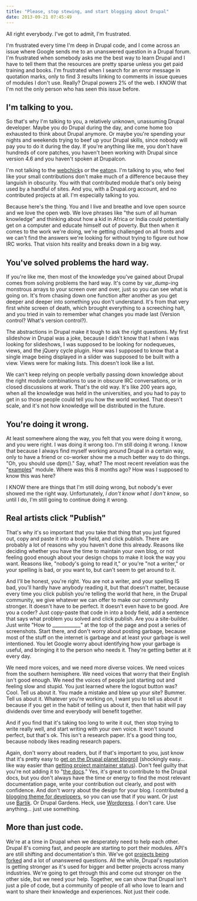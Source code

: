 ```yaml
---
title: "Please, stop stewing, and start blogging about Drupal"
date: 2013-09-21 07:45:49
---
```


All right everybody. I've got to admit, I'm frustrated.

I'm frustrated every time I'm deep in Drupal code, and I come across an issue where Google sends me to an unanswered question in a Drupal forum. I'm frustrated when somebody asks me the best way to learn Drupal and I have to tell them that the resources are pretty sparse unless you get paid training and books. I'm frustrated when I search for an error message in quotation marks, only to find 3 results linking to comments in issue queues of modules I don't use. Really? Drupal powers 2% of the web. I KNOW that I'm not the only person who has seen this issue before.

## I'm talking to you.

So that's why I'm talking to you, a relatively unknown, unassuming Drupal developer. Maybe you do Drupal during the day, and come home too exhausted to think about Drupal anymore. Or maybe you're spending your nights and weekends trying to beef up your Drupal skills, since nobody will pay you to do it during the day. If you're anything like me, you don't have hundreds of core patches, you haven't been working with Drupal since version 4.6 and you haven't spoken at Drupalcon.

I'm not talking to the <a href="https://drupal.org/user/24967">webchick</a>s or the <a href="https://drupal.org/user/16496">eaton</a>s. I'm talking to you, who feel like your small contributions don't make much of a difference because they languish in obscurity. You with that contributed module that's only being used by a handful of sites. And you, with a Drupal.org account, and no contributed projects at all. I'm especially talking to you.

Because here's the thing. You and I live and breathe and love open source and we love the open web. We love phrases like "the sum of all human knowledge" and thinking about how a kid in Africa or India could potentially get on a computer and educate himself out of poverty. But then when it comes to the work we're doing, we're getting challenged on all fronts and we can't find the answers we're looking for without trying to figure out how IRC works. That vision hits reality and breaks down in a big way.

## You've solved problems the hard way.

If you're like me, then most of the knowledge you've gained about Drupal comes from solving problems the hard way. It's come by var_dump-ing monstrous arrays to your screen over and over, just so you can see what is going on. It's from chasing down one function after another as you get deeper and deeper into something you don't understand. It's from that very first white screen of death, which brought everything to a screeching halt, and you tried in vain to remember what changes you made last (Version control? What's version control?).

The abstractions in Drupal make it tough to ask the right questions. My first slideshow in Drupal was a joke, because I didn't know that I when I was looking for slideshows, I was supposed to be looking for nodequeues, views, and the jQuery cycle plugin. How was I supposed to know that a single image being displayed in a slider was supposed to be built with a view. Views were for making lists. This doesn't look like a list.

We can't keep relying on people verbally passing down knowledge about the right module combinations to use in obscure IRC conversations, or in closed discussions at work. That's the old way. It's like 200 years ago, when all the knowledge was held in the universities, and you had to pay to get in so those people could tell you how the world worked. That doesn't scale, and it's not how knowledge will be distributed in the future.

## You're doing it wrong.

At least somewhere along the way, you felt that you were doing it wrong, and you were right. I was doing it wrong too. I'm still doing it wrong. I know that because I always find myself working around Drupal in a certain way, only to have a friend or co-worker show me a much better way to do things. "Oh, you should use dpm()." Say, what? The most recent revelation was the "<a href="https://drupal.org/project/examples">examples</a>" module. Where was this 8 months ago? How was I supposed to know this was here?

I KNOW there are things that I'm still doing wrong, but nobody's ever showed me the right way. Unfortunately, <i>I don't know what I don't know</i>, so until I do, I'm still going to continue doing it wrong.

## Real artists click "Publish"

That's why it's so important that you take that thing that you just figured out, copy and paste it into a body field, and click publish. There are probably a lot of reasons why you haven't done this already. Reasons like deciding whether you have the time to maintain your own blog, or not feeling good enough about your design chops to make it look the way you want. Reasons like, "nobody's going to read it," or you're "not a writer," or your spelling is bad, or you want to, but can't seem to get around to it.

And I'll be honest, you're right. You are not a writer, and your spelling IS bad, you'll hardly have anybody reading it, but that doesn't matter, because every time you click publish you're telling the world that here, in the Drupal community, we give whatever we can offer to make our community stronger. It doesn't have to be perfect. It doesn't even have to be good. Are you a coder? Just copy-paste that code in into a body field, add a sentence that says what problem you solved and click publish. Are you a site-builder. Just write "How to ____________" at the top of the page and post a series of screenshots. Start there, and don't worry about posting garbage, because most of the stuff on the internet is garbage and at least your garbage is well intentioned. You let Google worry about identifying how your garbage is useful, and bringing it to the person who needs it. They're getting better at it every day.

We need more voices, and we need more diverse voices. We need voices from the southern hemisphere. We need voices that worry that their English isn't good enough. We need the voices of people just starting out and feeling slow and stupid. You just learned where the logout button was? Cool. Tell us about it. You made a mistake and blew up your site? Bummer. Tell us about it. Whatever you're working on, I want you to tell us about it because if you get in the habit of telling us about it, then that habit will pay dividends over time and everybody will benefit together.

And if you find that it's taking too long to write it out, then stop trying to write really well, and start writing with your own voice. It won't sound perfect, but that's ok. This isn't a research paper. It's a good thing too, because nobody likes reading research papers.

Again, don't worry about readers, but if that's important to you, just know that it's pretty easy to <a href="https://drupal.org/planet/guidelines">get on the Drupal planet blogroll</a> (shockingly easy… like way easier than <a href="https://drupal.org/node/1011698">getting project maintainer status</a>). Don't feel guilty that you're not adding it to "<a href="https://drupal.org/documentation">the docs</a>." Yes, it's great to contribute to the Drupal docs, but you don't always have the time or energy to find the most relevant documentation page, write your contribution out clearly, and post with confidence. And don't worry about the design for your blog. I contributed <a href="https://drupal.org/project/writer">a blogging theme for developers</a>, so you can use that if you want. Or just use <a href="https://drupal.org/project/bartik">Bartik</a>. Or Drupal Gardens. Heck, use <a href="http://wordpress.org/">Wordpress</a>. I don't care. Use anything… just use something.

## More than just code.

We're at a time in Drupal when we desperately need to help each other. Drupal 8's coming fast, and people are starting to port their modules. API's are still shifting and documentation's thin. We've got <a href="http://backdropcms.org/">projects being forked</a> and a lot of unanswered questions. All the while, Drupal's reputation is getting stronger as it's used for bigger and better projects across many industries. We're going to get through this and come out stronger on the other side, but we need your help. Together, we can show that Drupal isn't just a pile of code, but a community of people of all who love to learn and want to share their knowledge and experiences. Not just their code.
